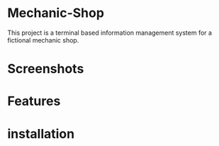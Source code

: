 # Mechanic-Shop

This project is a terminal based information management system for a fictional mechanic shop.

# Screenshots
# Features 
# installation
